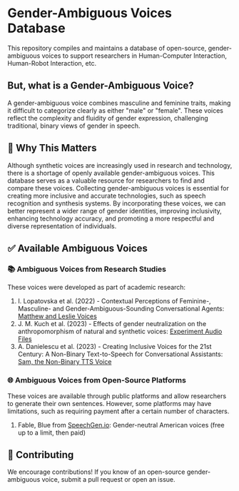 # Gender-Ambiguous Voices Database
This repository compiles and maintains a database of open-source, gender-ambiguous voices to support researchers in Human-Computer Interaction, Human-Robot Interaction, etc.

## But, what is a Gender-Ambiguous Voice?
A gender-ambiguous voice combines masculine and feminine traits, making it difficult to categorize clearly as either "male" or "female". These voices reflect the complexity and fluidity of gender expression, challenging traditional, binary views of gender in speech.

## 📌 Why This Matters
Although synthetic voices are increasingly used in research and technology, there is a shortage of openly available gender-ambiguous voices. This database serves as a valuable resource for researchers to find and compare these voices. 
Collecting gender-ambiguous voices is essential for creating more inclusive and accurate technologies, such as speech recognition and synthesis systems. By incorporating these voices, we can better represent a wider range of gender identities, improving inclusivity, enhancing technology accuracy, and promoting a more respectful and diverse representation of individuals.

## ✅ Available Ambiguous Voices

### 📚 Ambiguous Voices from Research Studies
These voices were developed as part of academic research:

1) I. Lopatovska et al. (2022) - Contextual Perceptions of Feminine-, Masculine- and Gender-Ambiguous-Sounding Conversational Agents: [Matthew and Leslie Voices](https://drive.google.com/drive/folders/12CAgUXcNb18HASe1FJLKXDNe0RGxBSu2)
2) J. M. Kuch et al. (2023) - Effects of gender neutralization on the anthropomorphism of natural and synthetic voices: [Experiment Audio Files](https://gitlab.mi.hdm-stuttgart.de/hri-group/kuch-audio-files)
3) A. Danielescu et al. (2023) - Creating Inclusive Voices for the 21st Century: A Non-Binary Text-to-Speech for Conversational Assistants: [Sam, the Non-Binary TTS Voice](https://github.com/Sam-Accenture-Non-Binary-Voice/non-binary-voice-files)


### 🌐 Ambiguous Voices from Open-Source Platforms

These voices are available through public platforms and allow researchers to generate their own sentences. However, some platforms may have limitations, such as requiring payment after a certain number of characters.
1) Fable, Blue from [SpeechGen.io](https://speechgen.io/en/neutral/): Gender-neutral American voices (free up to a limit, then paid)

## 🤝 Contributing

We encourage contributions! If you know of an open-source gender-ambiguous voice, submit a pull request or open an issue.
